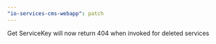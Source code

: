 ```yaml
---
"io-services-cms-webapp": patch
---
```


Get ServiceKey will now return 404 when invoked for deleted services
